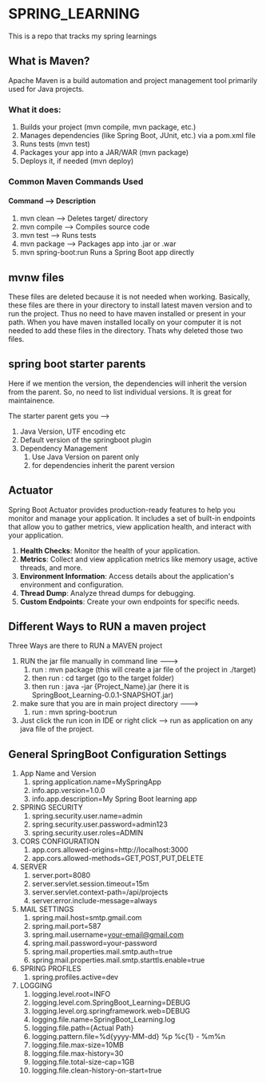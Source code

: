 # SPRING_LEARNING

This is a repo that tracks my spring learnings

## What is Maven?

Apache Maven is a build automation and project management tool primarily used for Java projects.

### What it does:

1. Builds your project (mvn compile, mvn package, etc.)
2. Manages dependencies (like Spring Boot, JUnit, etc.) via a pom.xml file
3. Runs tests (mvn test)
4. Packages your app into a JAR/WAR (mvn package)
5. Deploys it, if needed (mvn deploy)

### Common Maven Commands Used

#### Command --> Description

1. mvn clean --> Deletes target/ directory
2. mvn compile --> Compiles source code
3. mvn test --> Runs tests
4. mvn package --> Packages app into .jar or .war
5. mvn spring-boot:run Runs a Spring Boot app directly

## mvnw files

These files are deleted because it is not needed when working.
Basically, these files are there in your directory to install latest maven version and to run the project. Thus no need to have maven installed or present in your path.
When you have maven installed locally on your computer it is not needed to add these files in the directory. Thats why deleted those two files.

## spring boot starter parents

Here if we mention the version, the dependencies will inherit the version from the parent. So, no need to list individual versions. It is great for maintainence.

The starter parent gets you -->

1.  Java Version, UTF encoding etc
2.  Default version of the springboot plugin
3.  Dependency Management
    1.  Use Java Version on parent only
    2.  for dependencies inherit the parent version

## Actuator

Spring Boot Actuator provides production-ready features to help you monitor and manage your application. It includes a set of built-in endpoints that allow you to gather metrics, view application health, and interact with your application.

1. **Health Checks**: Monitor the health of your application.
2. **Metrics**: Collect and view application metrics like memory usage, active threads, and more.
3. **Environment Information**: Access details about the application's environment and configuration.
4. **Thread Dump**: Analyze thread dumps for debugging.
5. **Custom Endpoints**: Create your own endpoints for specific needs.

## Different Ways to RUN a maven project

Three Ways are there to RUN a MAVEN project

1. RUN the jar file manually in command line --->
   1. run : mvn package (this will create a jar file of the project in ./target)
   2. then run : cd target (go to the target folder)
   3. then run : java -jar {Project_Name}.jar (here it is SpringBoot_Learning-0.0.1-SNAPSHOT.jar)
2. make sure that you are in main project directory --->
   1. run : mvn spring-boot:run
3. Just click the run icon in IDE or right click --> run as application on any java file of the project.

## General SpringBoot Configuration Settings

1. App Name and Version
   1. spring.application.name=MySpringApp
   2. info.app.version=1.0.0
   3. info.app.description=My Spring Boot learning app
2. SPRING SECURITY
   1. spring.security.user.name=admin
   2. spring.security.user.password=admin123
   3. spring.security.user.roles=ADMIN
3. CORS CONFIGURATION
   1. app.cors.allowed-origins=http://localhost:3000
   2. app.cors.allowed-methods=GET,POST,PUT,DELETE
4. SERVER
   1. server.port=8080
   2. server.servlet.session.timeout=15m
   3. server.servlet.context-path=/api/projects
   4. server.error.include-message=always
5. MAIL SETTINGS
   1. spring.mail.host=smtp.gmail.com
   2. spring.mail.port=587
   3. spring.mail.username=your-email@gmail.com
   4. spring.mail.password=your-password
   5. spring.mail.properties.mail.smtp.auth=true
   6. spring.mail.properties.mail.smtp.starttls.enable=true
6. SPRING PROFILES
   1. spring.profiles.active=dev
7. LOGGING
   1. logging.level.root=INFO
   2. logging.level.com.SpringBoot_Learning=DEBUG
   3. logging.level.org.springframework.web=DEBUG
   4. logging.file.name=SpringBoot_Learning.log
   5. logging.file.path={Actual Path}
   6. logging.pattern.file=%d{yyyy-MM-dd} %p %c{1} - %m%n
   7. logging.file.max-size=10MB
   8. logging.file.max-history=30
   9. logging.file.total-size-cap=1GB
   10. logging.file.clean-history-on-start=true
